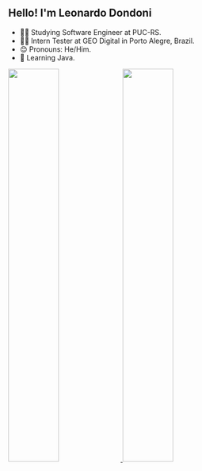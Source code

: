 ## Hello! I'm Leonardo Dondoni


 - 👨‍🎓 Studying Software Engineer at PUC-RS.
 - 👨‍💻 Intern Tester at GEO Digital in Porto Alegre, Brazil.
 - 😊 Pronouns: He/Him.
 - 🌱 Learning Java.
 
 <div>
  <a href="https://github.com/leonardodondoni">
  <img width="45%" src="https://github-readme-stats.vercel.app/api?username=leonardodondoni&show_icons=true&theme=dark&include_all_commits=true&count_private=true"/>
  <img width="45%" src="https://github-readme-stats.vercel.app/api/top-langs/?username=leonardodondoni&layout=compact&langs_count=4&theme=dark"/>
 </div>
  
